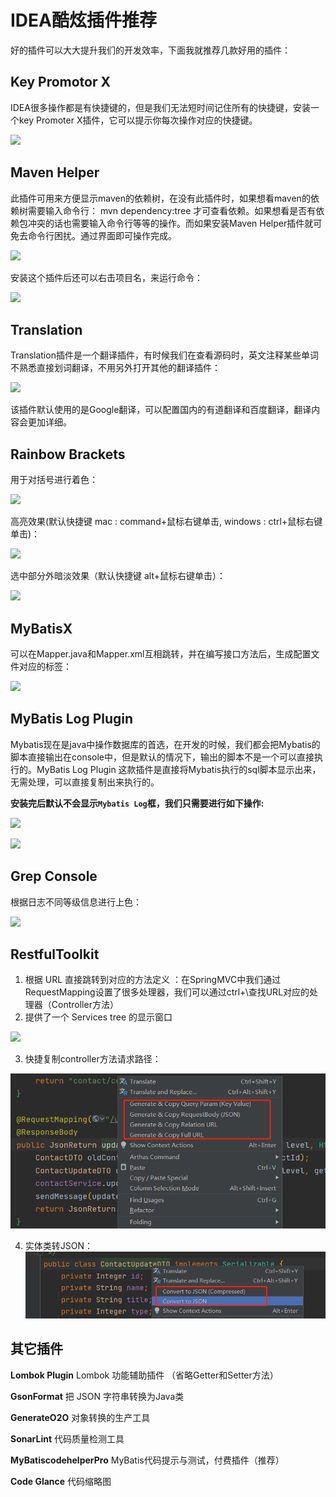 # IDEA酷炫插件推荐

好的插件可以大大提升我们的开发效率，下面我就推荐几款好用的插件：

## Key Promotor X

IDEA很多操作都是有快捷键的，但是我们无法短时间记住所有的快捷键，安装一个key Promoter X插件，它可以提示你每次操作对应的快捷键。

![](../images/52.gif)



## Maven Helper

   此插件可用来方便显示maven的依赖树，在没有此插件时，如果想看maven的依赖树需要输入命令行： mvn dependency:tree  才可查看依赖。如果想看是否有依赖包冲突的话也需要输入命令行等等的操作。而如果安装Maven Helper插件就可免去命令行困扰。通过界面即可操作完成。

![](../images/54.png)

安装这个插件后还可以右击项目名，来运行命令：

![](../images/53.png)

## Translation

Translation插件是一个翻译插件，有时候我们在查看源码时，英文注释某些单词不熟悉直接划词翻译，不用另外打开其他的翻译插件：

![](../images/55.png)

该插件默认使用的是Google翻译，可以配置国内的有道翻译和百度翻译，翻译内容会更加详细。

## Rainbow Brackets

用于对括号进行着色：

![](../images/56.png)

高亮效果(默认快捷键 mac : command+鼠标右键单击, windows : ctrl+鼠标右键单击)：

![](../images/57.gif)

选中部分外暗淡效果（默认快捷键 alt+鼠标右键单击）：

![](../images/58.gif)

## MyBatisX

可以在Mapper.java和Mapper.xml互相跳转，并在编写接口方法后，生成配置文件对应的标签：

![](../images/59.gif)



## MyBatis Log Plugin

Mybatis现在是java中操作数据库的首选，在开发的时候，我们都会把Mybatis的脚本直接输出在console中，但是默认的情况下，输出的脚本不是一个可以直接执行的。MyBatis Log Plugin 这款插件是直接将Mybatis执行的sql脚本显示出来，无需处理，可以直接复制出来执行的。

**安装完后默认不会显示`Mybatis Log`框，我们只需要进行如下操作:**

![](../images/60.png)

![](../images/61.png)





## Grep Console

根据日志不同等级信息进行上色：

![](../images/62.png)



## RestfulToolkit

1. 根据 URL 直接跳转到对应的方法定义 ：在SpringMVC中我们通过RequestMapping设置了很多处理器，我们可以通过ctrl+\查找URL对应的处理器（Controller方法）
2. 提供了一个 Services tree 的显示窗口

![](../images/68.png)

3. 快捷复制controller方法请求路径：

![](../images/101.png)

4. 实体类转JSON：![](../images/102.png)

## 其它插件

**Lombok Plugin**  Lombok 功能辅助插件 （省略Getter和Setter方法）

**GsonFormat**     把 JSON 字符串转换为Java类

**GenerateO2O**    对象转换的生产工具

**SonarLint**    代码质量检测工具

**MyBatiscodehelperPro**    MyBatis代码提示与测试，付费插件（推荐）

**Code Glance**    代码缩略图

